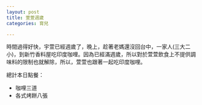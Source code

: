 ```yaml
---
layout: post
title: 萱萱週歲
categories: 育兒

---
```





時間過得好快，宇萱已經週歲了，晚上，趁著老媽還沒回台中，一家人(三大二小)，到新竹香料屋吃印度咖哩。因為已經滿週歲，所以對於萱萱飲食上不提供調味料的限制也就解除，所以，萱萱也跟著一起吃印度咖哩。 

總計本日點餐：

- 咖哩三道 
- 各式烤餅八張 
